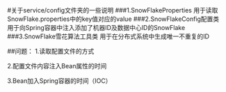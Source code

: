 #关于service/config文件夹的一些说明
###1.SnowFlakeProperties
   用于读取SnowFlake.properties中的key值对应的value
###2.SnowFlakeConfig配置类
   用于向Spring容器中注入添加了机器ID及数据中心ID的SnowFlake
###3.SnowFlake雪花算法工具类
   用于在分布式系统中生成唯一不重复的ID
   
##问题：
   1.读取配置文件的方式
   
   2.配置文件内容注入Bean属性的时间
   
   3.Bean加入Spring容器的时间（IOC）
